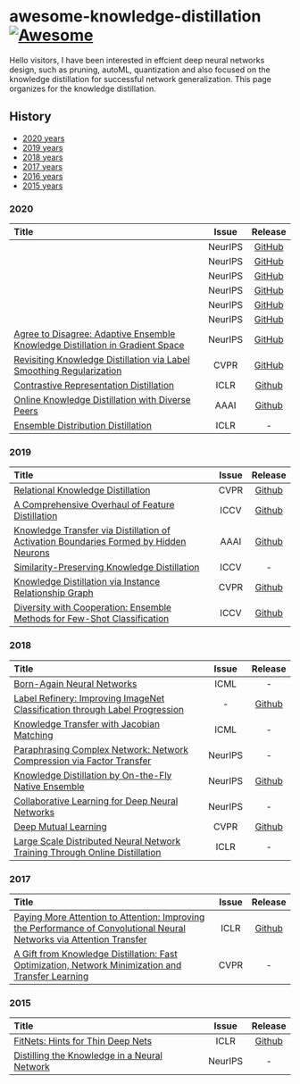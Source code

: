 # awesome-knowledge-distillation [![Awesome](https://awesome.re/badge.svg)](https://awesome.re)

Hello visitors, I have been interested in effcient deep neural networks design, such as pruning, autoML, quantization and also focused on the knowledge distillation for successful network generalization. This page organizes for the knowledge distillation.

## History

- [2020 years](#2020)
- [2019 years](#2019)
- [2018 years](#2018)
- [2017 years](#2017)
- [2016 years](#2016)
- [2015 years](#2015)


### 2020
|   Title  | Issue | Release |
| :--------| :---: | :-----: |
| []() | NeurIPS | [GitHub]() |
| []() | NeurIPS | [GitHub]() |
| []() | NeurIPS | [GitHub]() |
| []() | NeurIPS | [GitHub]() |
| []() | NeurIPS | [GitHub]() |
| []() | NeurIPS | [GitHub]() |
| [Agree to Disagree: Adaptive Ensemble Knowledge Distillation in Gradient Space](https://papers.nips.cc/paper/2020/file/91c77393975889bd08f301c9e13a44b7-Paper.pdf) | NeurIPS | [GitHub](https://github.com/AnTuo1998/AE-KD.) |
| [Revisiting Knowledge Distillation via Label Smoothing Regularization](https://openaccess.thecvf.com/content_CVPR_2020/papers/Yuan_Revisiting_Knowledge_Distillation_via_Label_Smoothing_Regularization_CVPR_2020_paper.pdf) | CVPR | [GitHub](https://github.com/yuanli2333/Teacher-free-Knowledge-Distillation) |
| [Contrastive Representation Distillation](https://arxiv.org/abs/1910.10699) | ICLR | [Github](https://github.com/HobbitLong/RepDistiller) |
| [Online Knowledge Distillation with Diverse Peers](https://aaai.org/Papers/AAAI/2020GB/AAAI-ChenD.4552.pdf) | AAAI | [Github](https://github.com/DefangChen/OKDDip-AAAI2020) |
| [Ensemble Distribution Distillation](https://openreview.net/pdf?id=BygSP6Vtvr) | ICLR | - |


### 2019
|   Title  | Issue | Release |
| :--------| :---: | :-----: |
| [Relational Knowledge Distillation](https://arxiv.org/abs/1904.05068) | CVPR | [Github](https://github.com/lenscloth/RKD) |
| [A Comprehensive Overhaul of Feature Distillation](https://arxiv.org/abs/1904.01866) | ICCV | [Github](https://github.com/clovaai/overhaul-distillation) |
| [Knowledge Transfer via Distillation of Activation Boundaries Formed by Hidden Neurons](https://arxiv.org/abs/1811.03233) | AAAI | [Github](https://github.com/bhheo/AB_distillation) |
| [Similarity-Preserving Knowledge Distillation](https://arxiv.org/abs/1907.09682) | ICCV | - |
| [Knowledge Distillation via Instance Relationship Graph](http://openaccess.thecvf.com/content_CVPR_2019/papers/Liu_Knowledge_Distillation_via_Instance_Relationship_Graph_CVPR_2019_paper.pdf) | CVPR | [Github](https://github.com/yufanLIU/IRG) |
| [Diversity with Cooperation: Ensemble Methods for Few-Shot Classification](http://openaccess.thecvf.com/content_ICCV_2019/papers/Dvornik_Diversity_With_Cooperation_Ensemble_Methods_for_Few-Shot_Classification_ICCV_2019_paper.pdf) | ICCV | [Github](https://github.com/dvornikita/fewshot_ensemble) |

### 2018
|   Title  | Issue | Release |
| :--------| :---: | :-----: |
| [Born-Again Neural Networks](https://arxiv.org/abs/1805.04770) | ICML | - |
| [Label Refinery: Improving ImageNet Classification through Label Progression](https://arxiv.org/abs/1805.02641) | - | [Github](https://github.com/hessamb/label-refinery) |
| [Knowledge Transfer with Jacobian Matching](https://arxiv.org/abs/1803.00443) | ICML | - |
| [Paraphrasing Complex Network: Network Compression via Factor Transfer](https://papers.nips.cc/paper/7541-paraphrasing-complex-network-network-compression-via-factor-transfer) | NeurIPS | - |
| [Knowledge Distillation by On-the-Fly Native Ensemble](https://papers.nips.cc/paper/7980-knowledge-distillation-by-on-the-fly-native-ensemble.pdf) | NeurIPS | [Github](https://github.com/Lan1991Xu/ONE_NeurIPS2018) |
| [Collaborative Learning for Deep Neural Networks](https://papers.nips.cc/paper/7454-collaborative-learning-for-deep-neural-networks.pdf) | NeurIPS | - |
| [Deep Mutual Learning](https://zpascal.net/cvpr2018/Zhang_Deep_Mutual_Learning_CVPR_2018_paper.pdf) | CVPR | [Github](https://github.com/chxy95/Deep-Mutual-Learning) |
| [Large Scale Distributed Neural Network Training Through Online Distillation](https://openreview.net/pdf?id=rkr1UDeC-) | ICLR | - |



### 2017
|   Title  | Issue | Release |
| :--------| :---: | :-----: |
| [Paying More Attention to Attention: Improving the Performance of Convolutional Neural Networks via Attention Transfer](https://arxiv.org/abs/1612.03928) | ICLR | [Github](https://github.com/szagoruyko/attention-transfer) |
| [A Gift from Knowledge Distillation: Fast Optimization, Network Minimization and Transfer Learning](http://openaccess.thecvf.com/content_cvpr_2017/papers/Yim_A_Gift_From_CVPR_2017_paper.pdf) | CVPR | - |

### 2015
|   Title  | Issue | Release |
| :--------| :---: | :-----: |
| [FitNets: Hints for Thin Deep Nets](https://arxiv.org/abs/1412.6550) | ICLR | [Github](https://github.com/adri-romsor/FitNets) |
| [Distilling the Knowledge in a Neural Network](https://arxiv.org/abs/1503.02531) | NeurIPS | - |
